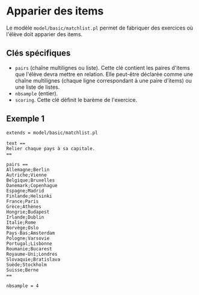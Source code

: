 # Apparier des items

Le modèle `model/basic/matchlist.pl` permet de fabriquer des exercices où l'élève doit apparier des items.

## Clés spécifiques
* `pairs` (chaîne multilignes ou liste). Cette clé contient les paires d'items que l'élève devra mettre en relation. Elle peut-être déclarée comme une chaîne multilignes (chaque ligne correspondant à une paire d'items) ou une liste de listes.
* `nbsample` (entier).
* `scoring`. Cette clé définit le barème de l'exercice.

## Exemple 1

~~~
extends = model/basic/matchlist.pl

text ==
Relier chaque pays à sa capitale.
==

pairs ==
Allemagne;Berlin
Autriche;Vienne
Belgique;Bruxelles
Danemark;Copenhague
Espagne;Madrid
Finlande;Helsinki
France;Paris
Grèce;Athènes
Hongrie;Budapest
Irlande;Dublin
Italie;Rome
Norvège;Oslo
Pays-Bas;Amsterdam
Pologne;Varsovie
Portugal;Lisbonne
Roumanie;Bucarest
Royaume-Uni;Londres
Slovaquie;Bratislava
Suède;Stockholm
Suisse;Berne
==

nbsample = 4
~~~
